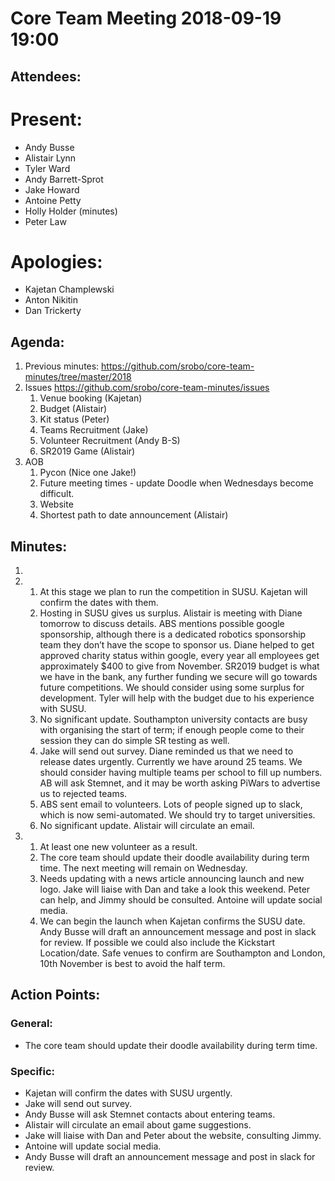 # Core Team Meeting 2018-09-19 19:00

## Attendees:
# Present:
- Andy Busse
- Alistair Lynn
- Tyler Ward
- Andy Barrett-Sprot
- Jake Howard
- Antoine Petty
- Holly Holder (minutes)
- Peter Law
# Apologies:
- Kajetan Champlewski
- Anton Nikitin
- Dan Trickerty

## Agenda:
1. Previous minutes: https://github.com/srobo/core-team-minutes/tree/master/2018
2. Issues https://github.com/srobo/core-team-minutes/issues  
	1. Venue booking (Kajetan) 
	2. Budget (Alistair) 
	3. Kit status (Peter) 
	4. Teams Recruitment (Jake) 
	5. Volunteer Recruitment (Andy B-S) 
	6. SR2019 Game (Alistair) 
3. AOB 
	1. Pycon (Nice one Jake!)
	2. Future meeting times - update Doodle when Wednesdays become difficult.
	3. Website
	4. Shortest path to date announcement (Alistair)	

## Minutes: 
1. 
2. 
	1. At this stage we plan to run the competition in SUSU. Kajetan will confirm the dates with them.
	2. Hosting in SUSU gives us surplus. Alistair is meeting with Diane tomorrow to discuss details. ABS mentions possible google sponsorship, although there is a dedicated robotics sponsorship team they don’t have the scope to sponsor us. Diane helped to get approved charity status within google, every year all employees get approximately $400 to give from November. SR2019 budget is what we have in the bank, any further funding we secure will go towards future competitions. We should consider using some surplus for development. Tyler will help with the budget due to his experience with SUSU.
	3. No significant update. Southampton university contacts are busy with organising the start of term; if enough people come to their session they can do simple SR testing as well.
	4. Jake will send out survey. Diane reminded us that we need to release dates urgently. Currently we have around 25 teams. We should consider having multiple teams per school to fill up numbers. AB will ask Stemnet, and it may be worth asking PiWars to advertise us to rejected teams. 
	5. ABS sent email to volunteers. Lots of people signed up to slack, which is now semi-automated. We should try to target universities.
	6. No significant update. Alistair will circulate an email.
3.
	1. At least one new volunteer as a result.
	2. The core team should update their doodle availability during term time. The next meeting will remain on Wednesday.
	3. Needs updating with a news article announcing launch and new logo. Jake will liaise with Dan and take a look this weekend. Peter can help, and Jimmy should be consulted. Antoine will update social media.
	4. We can begin the launch when Kajetan confirms the SUSU date. Andy Busse will draft an announcement message and post in slack for review. If possible we could also include the Kickstart Location/date. Safe venues to confirm are Southampton and London, 10th November is best to avoid the half term.

## Action Points:

### General:
- The core team should update their doodle availability during term time.

### Specific:
- Kajetan will confirm the dates with SUSU urgently.
- Jake will send out survey.
- Andy Busse will ask Stemnet contacts about entering teams.
- Alistair will circulate an email about game suggestions.
- Jake will liaise with Dan and Peter about the website, consulting Jimmy.
- Antoine will update social media.
- Andy Busse will draft an announcement message and post in slack for review.
